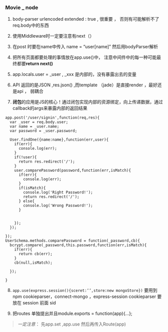 ### Movie _ node 
1. body-parser urlencoded  extended : true , 很重要 ， 否则有可能解析不了 req.body中的东西
2. 使用Middleware时一定要注意有next（）
3. 在post 时要在name中传入 name = “user[name]” 然后用bodyParser解析
4. 把所有页面都要处理的事情放在app.use()中， 注意中间件中的每一种可能最终都要**return next()**
5. app.locals.user = _user   , _xxx 是内部的，没有暴露出去的变量

6. API 返回的是JSON ,res.json()  ,而template （jade）是直接render ，最好还是api ， 弱耦合
7. **闭包**的应用是JS的核心！通过闭包实现内部的资源绑定，向上传递数据，通过callback的args来暴露内部的返回结果

```
app.post('/user/signin',function(req,res){
  var _user = req.body.user;
  var name = _user.name;
  var password = _user.password;

  User.findOne({name:name},function(err,user){
    if(err){
      console.log(err);
    }
    if(!user){
      return res.redirect('/');
    } 
    user.comparePassword(password,function(err,isMatch){
      if(err){
        console.log(err);
      }
      if(isMatch){
        console.log('Right Password!');
        return res.redirect('/');
      } else{
        console.log('Wrong Password!');
      }


    });
  });

});
UserSchema.methods.comparePassword = function(_password,cb){
  bcrypt.compare(_password,this.password,function(err,isMatch){
    if(err){
      return cb(err);
    }
    cb(null,isMatch);

  });

}
```

8. `app.use(express.session(){sceret:’’,store:new mongoStore})`
要用到npm cookieparser，connect-mongo ，express-session
cookieparser 要放在 session 前面 sid

9. 把routes 单独提出并且module.exports = function(app){...};
> *一定注意*： 先app.set ,app.use 然后再传入Route(app)
















